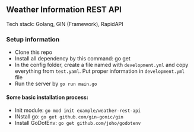 ## Weather Information REST API

Tech stack: Golang, GIN (Framework), RapidAPI

### Setup information

* Clone this repo
* Install all dependency by this command: go get
* In the config folder, create a file named with `development.yml` and copy everything from `test.yaml`. Put proper information in `development.yml` file
* Run the server by `go run main.go`


#### Some basic installation process:

* Init module: `go mod init example/weather-rest-api`
* INstall go: `go get github.com/gin-gonic/gin`
* Install GoDotEnv: `go get github.com/joho/godotenv`